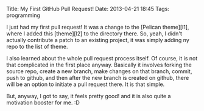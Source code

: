 Title: My First GitHub Pull Request!
Date: 2013-04-21 18:45
Tags: programming

I just had my first pull request! It was a change to the [Pelican theme][l1], where I added
this [theme][l2] to the directory there. So, yeah, I didn't actually contribute a patch to an
existing project, it was simply adding ny repo to the list of theme.

I also learned about the whole pull request process itself. Of course, it is not
that complicated in the first place anyway. Basically it involves forking the source repo,
create a new branch, make changes on that branch, commit, push to github, and then after the new
branch is created on github, there will be an option to initiate a pull request there. It is that
simple.

But, anyway, I got to say, it feels pretty good! and it is also quite a motivation booster for me. :D